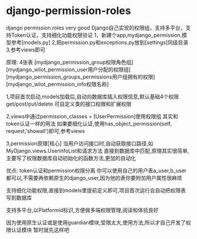 # django-permission-roles
django permission roles very good
Django自己实现的权限组，支持多平台，支持Token认证，支持细化功能权限验证
1，新建个app,mydjango_permission,模型参考[models.py]
2,把permission.py和exceptions.py放到[settings]同级目录
3,参考views即可



原理:
4张表
[mydjango_permission_group权限角色组]
[mydjango_wliot_permission_user用户分配的权限组]
[mydjango_permission_groups_permissions用户组拥有的权限]
[mydjango_wliot_permission_info权限名称]

1,项目首次启动,models加载后,自动向数据库插入权限信息,默认基础4个权限get/post/put/delete
可自定义类的接口权限和扩展权限

2,views中通过permission_classes = [UserPermission]使用权限组
其实和token认证一样的用法
如果要细化认证,使用has_object_permission(self, request,'showall')即可,参考views

3,permission原理[核心]
当用户访问接口时,自动获取接口路径,如MyDjango.views.UserinfoList和请求方法
直接到数据库中匹配,原理其实很简单,主要写了权限数据库自动初始化的函数方法,更加的自动化

优点:
token认证和permission权限分离
你可以使用自己的用户表a_user,b_user都可以,不需要再依赖原生的django_user,因为他的表你要附加用户属性很麻烦

支持细化功能权限,直接到models里提前定义即可,项目首次运行会自动把权限表写到数据库

支持多平台,以Platformid标识,方便做多端权限管理,阅读和体验良好

因为使用原生认证或是使用guardian模块,受限太大,使用方法,所以才自己开发了权限认证模块
暂时就先这样吧

